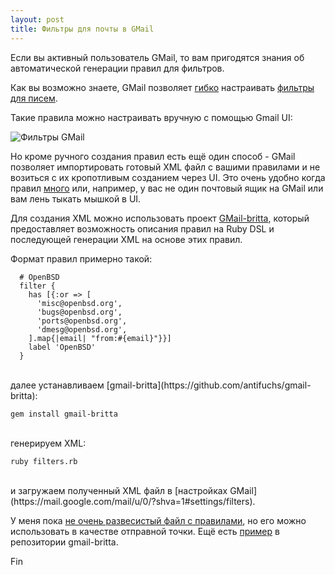 ```yaml
---
layout: post
title: Фильтры для почты в GMail
---
```




Если вы активный пользователь GMail, то вам пригодятся знания
об автоматической генерации правил для фильтров.

Как вы возможно знаете, GMail позволяет [гибко](https://support.google.com/mail/answer/7190?hl=en)
настраивать [фильтры для писем](https://mail.google.com/mail/u/0/?shva=1#settings/filters).

Такие правила можно настраивать вручную с помощью Gmail UI:

<img src="{{ site.baseurl }}/images/gmail-filters.png" alt="Фильтры GMail">

Но кроме ручного создания правил есть ещё один способ -
GMail позволяет импортировать готовый XML файл с вашими правилами
и не возиться с их кропотливым созданием через UI.
Это очень удобно когда правил [много](https://twitter.com/antifuchs/status/283753876807614464)
или, например, у вас не один почтовый ящик на GMail или вам лень тыкать мышкой в UI.

Для создания XML можно использовать проект [GMail-britta](https://github.com/antifuchs/gmail-britta),
который предоставляет возможность описания правил на Ruby DSL
и последующей генерации XML на основе этих правил.

Формат правил примерно такой:

```
  # OpenBSD
  filter {
    has [{:or => [
      'misc@openbsd.org',
      'bugs@openbsd.org',
      'ports@openbsd.org',
      'dmesg@openbsd.org',
    ].map{|email| "from:#{email}"}}]
    label 'OpenBSD'
  }
```
<br>
далее устанавливаем [gmail-britta](https://github.com/antifuchs/gmail-britta):

	gem install gmail-britta

<br>
генерируем XML:

	ruby filters.rb

<br>
и загружаем полученный XML файл в [настройках GMail](https://mail.google.com/mail/u/0/?shva=1#settings/filters).

У меня пока [не очень развесистый файл с правилами](https://github.com/ligurio/gmail-filters),
но его можно использовать в качестве отправной точки. Ещё есть
[пример](https://github.com/antifuchs/gmail-britta/blob/master/examples/asf.rb)
в репозитории gmail-britta.

Fin
